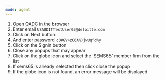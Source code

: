 ```yaml
---
mode: agent
---
```

1. Open [QADC](https://qadcportal.aaps.deloitte.com/) in the browser 
2. Enter email `USAUDITTestUser03@deloitte.com` 
3. Click on Next button
4. And enter password `c0#GV>zC6A%)jwUq^d%y`
5. Click on the Signin button
6. Close any popups that may appear
7. Click on the globe icon and select the 'SEMS65' member firm from the list
8. If sems65 is already selected then click close the popup
9. If the globe icon is not found, an error message will be displayed   
